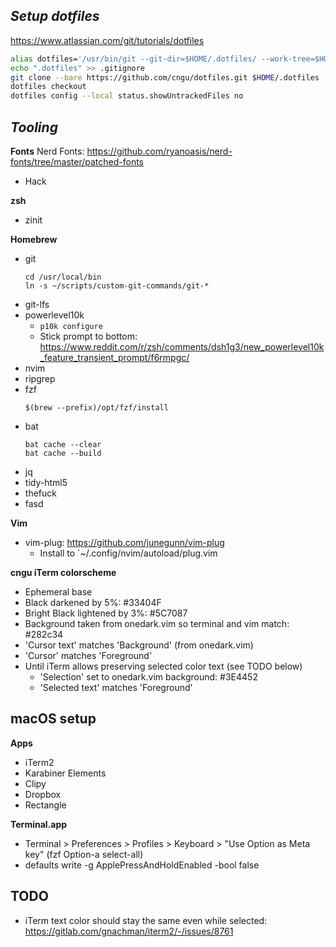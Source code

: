 ## *Setup dotfiles*

https://www.atlassian.com/git/tutorials/dotfiles

```bash
alias dotfiles='/usr/bin/git --git-dir=$HOME/.dotfiles/ --work-tree=$HOME'
echo ".dotfiles" >> .gitignore
git clone --bare https://github.com/cngu/dotfiles.git $HOME/.dotfiles
dotfiles checkout
dotfiles config --local status.showUntrackedFiles no
```

## *Tooling*

**Fonts**
Nerd Fonts: https://github.com/ryanoasis/nerd-fonts/tree/master/patched-fonts
- Hack

**zsh**
- zinit

**Homebrew**
- git
  ```
  cd /usr/local/bin
  ln -s ~/scripts/custom-git-commands/git-*
  ```
- git-lfs
- powerlevel10k
  - `p10k configure`
  - Stick prompt to bottom: https://www.reddit.com/r/zsh/comments/dsh1g3/new_powerlevel10k_feature_transient_prompt/f6rmpgc/
- nvim
- ripgrep
- fzf
  ```
  $(brew --prefix)/opt/fzf/install
  ```
- bat
  ```
  bat cache --clear
  bat cache --build
  ```
- jq
- tidy-html5
- thefuck
- fasd

**Vim**
- vim-plug: https://github.com/junegunn/vim-plug
  - Install to `~/.config/nvim/autoload/plug.vim

**cngu iTerm colorscheme**
- Ephemeral base
- Black darkened by 5%: #33404F
- Bright Black lightened by 3%: #5C7087
- Background taken from onedark.vim so terminal and vim match: #282c34
- 'Cursor text' matches 'Background' (from onedark.vim)
- 'Cursor' matches 'Foreground'
- Until iTerm allows preserving selected color text (see TODO below)
  - 'Selection' set to onedark.vim background: #3E4452
  - 'Selected text' matches 'Foreground'

## macOS setup

**Apps**
- iTerm2
- Karabiner Elements
- Clipy
- Dropbox
- Rectangle

**Terminal.app**
- Terminal > Preferences > Profiles > Keyboard > "Use Option as Meta key" (fzf Option-a select-all)
- defaults write -g ApplePressAndHoldEnabled -bool false

## TODO

- iTerm text color should stay the same even while selected: https://gitlab.com/gnachman/iterm2/-/issues/8761
